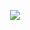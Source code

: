 
<p align="center">
<img src="https://github.com/GBlanch/fCC-Machine-Learning-with-Python-Certification/blob/main/1.cat_and_dog_image_classifier/output/acc.%20and%20loss%20vs.%20epochs.png"> 
